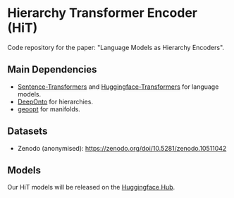 # Hierarchy Transformer Encoder (HiT)

Code repository for the paper: "Language Models as Hierarchy Encoders".


## Main Dependencies

- [Sentence-Transformers](https://www.sbert.net/index.html) and [Huggingface-Transformers](https://huggingface.co/docs/transformers/index) for language models.
- [DeepOnto](https://krr-oxford.github.io/DeepOnto/) for hierarchies.
- [geoopt](https://geoopt.readthedocs.io/en/latest/index.html) for manifolds.

## Datasets

- Zenodo (anonymised): <https://zenodo.org/doi/10.5281/zenodo.10511042>

## Models

Our HiT models will be released on the [Huggingface Hub](https://huggingface.co/Hierarchy-Transformers).
